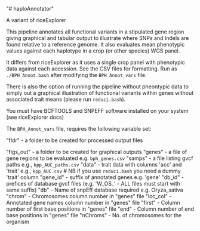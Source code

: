 "# haploAnnotator" 

A variant of riceExplorer

This pipeline annotates all functional variants in a stipulated gene region giving graphical and tabular output to illustrate where SNPs and Indels are found relative to a reference genome. It also evaluates mean phenotypic values against each haplotype in a crop (or other species) WGS panel. 


It differs from riceExplorer as it uses a single crop panel with phenotypic data against each accession. See the CSV files for formatting. Run as `./BPH_Annot.bash` after modifying the `BPH_Annot_vars` file.

There is also the option of running the pipeline without pheontypic data to simply out a graphical illustration of functional variants within genes without associated trait means (please run `reduci.bash`).


You must have BCFTOOLS and SNPEFF software installed on your system (see riceExplorer docs)

The  `BPH_Annot_vars` file, requires the following variable set:

"fldr" - a folder to be created for processed output files

"figs_out" - a folder to be created for graphical outputs
"genes" - a file of gene regions to be evaluated e.g. `bph_genes.csv`
"samps" - a file listing gvcf paths e.g., `kpp_AUC_paths.csv`
"data" - trait data with columns 'acc' and 'trait' e.g., `kpp_AUC.csv` # NB if you use `reduci.bash` you need a dummy 'trait' column
"gene_id" - suffix of annotated genes e.g. 'gene'
"db_id" - prefices of database gvcf files (e.g. 'W_OS_' - ALL files must start with same suffix) 
"db" - Name of snpEff database required e.g. Oryza_sativa                     
"chrom" - Chromosomes column number in "genes" file
"loc_col" - Annotated gene names column number in "genes"  file
"first" - Column number of first base positions in "genes" file
"end" - Column number of end base positions in "genes" file
"nChroms" - No. of chromosomes for the organism




